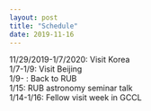 ```yaml
---
layout: post
title: "Schedule"
date: 2019-11-16
---
```

11/29/2019-1/7/2020: Visit Korea <br />
1/7-1/9: Visit Beijing <br />
1/9- : Back to RUB <br />
1/15: RUB astronomy seminar talk <br />
1/14-1/16: Fellow visit week in GCCL 

